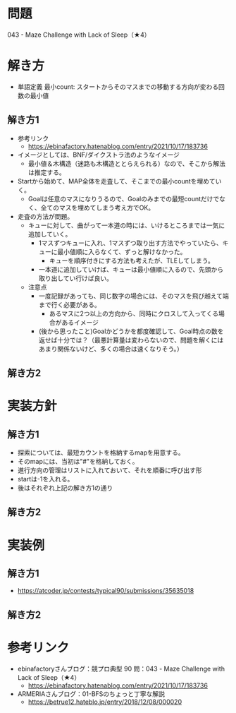 # 問題
043 - Maze Challenge with Lack of Sleep（★4）


# 解き方
- 単語定義
    最小count: スタートからそのマスまでの移動する方向が変わる回数の最小値
## 解き方1
- 参考リンク
    - https://ebinafactory.hatenablog.com/entry/2021/10/17/183736
- イメージとしては、BNF/ダイクストラ法のようなイメージ
    - 最小値＆木構造（迷路も木構造ととらえられる）なので、そこから解法は推定する。
- Startから始めて、MAP全体を走査して、そこまでの最小countを埋めていく。
    - Goalは任意のマスになりうるので、Goalのみまでの最短countだけでなく、全てのマスを埋めてしまう考え方でOK。
- 走査の方法が問題。
    - キューに対して、曲がって一本道の時には、いけるところまでは一気に追加していく。
        - 1マスずつキューに入れ、1マスずつ取り出す方法でやっていたら、キューに最小値順に入らなくて、ずっと解けなかった。
            - キューを順序付きにする方法も考えたが、TLEしてしまう。
        - 一本道に追加していけば、キューは最小値順に入るので、先頭から取り出してい行けば良い。
    - 注意点
        - 一度記録があっても、同じ数字の場合には、そのマスを飛び越えて端まで行く必要がある。
            - あるマスに2つ以上の方向から、同時にクロスして入ってくる場合があるイメージ
        - (後から思ったこと)Goalかどうかを都度確認して、Goal時点の数を返せば十分では？（最悪計算量は変わらないので、問題を解くにはあまり関係ないけど、多くの場合は速くなりそう。）
## 解き方2

# 実装方針
## 解き方1
- 探索については、最短カウントを格納するmapを用意する。
- そのmapには、当初は"#"を格納しておく。
- 進行方向の管理はリストに入れておいて、それを順番に呼び出す形
- startは-1を入れる。
- 後はそれぞれ上記の解き方1の通り

## 解き方2

# 実装例
## 解き方1
- https://atcoder.jp/contests/typical90/submissions/35635018
## 解き方2

# 参考リンク
-  ebinafactoryさんブログ：競プロ典型 90 問：043 - Maze Challenge with Lack of Sleep（★4）
    - https://ebinafactory.hatenablog.com/entry/2021/10/17/183736
- ARMERIAさんブログ：01-BFSのちょっと丁寧な解説
    - https://betrue12.hateblo.jp/entry/2018/12/08/000020

